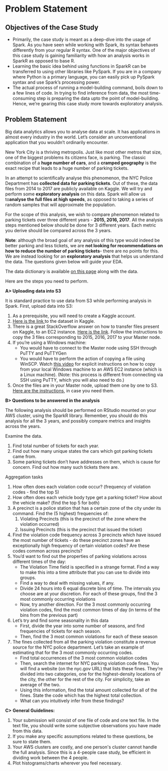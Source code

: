 # Problem Statement

## Objectives of the Case Study

- Primarily, the case study is meant as a deep-dive into the usage of Spark. As you have seen while working with Spark, its syntax behaves differently from your regular R syntax. One of the major objectives of this case study is gaining familiarity with how an analysis works in SparkR as opposed to base R.
- Learning the basic idea behind using functions in SparkR can be transferred to using other libraries like PySpark. If you are in a company where Python is a primary language, you can easily pick up PySpark syntax and use Spark’s processing power.
- The actual process of running a model-building command, boils down to a few lines of code. In trying to find inference from data, the most time-consuming step is preparing the data upto the point of model-building. Hence, we’re gearing this case study more towards exploratory analysis.

 

## Problem Statement

Big data analytics allows you to analyse data at scale. It has applications in almost every industry in the world. Let’s consider an unconventional application that you wouldn’t ordinarily encounter.

 

New York City is a thriving metropolis. Just like most other metros that size, one of the biggest problems its citizens face, is parking. The classic combination of a **huge number of cars**, and a **cramped geography** is the exact recipe that leads to a huge number of parking tickets.

 

In an attempt to scientifically analyse this phenomenon, the NYC Police Department has **collected data for parking tickets**. Out of these, the data files from 2014 to 2017 are publicly available on Kaggle. We will try and perform some **exploratory analysis** on this data. Spark will allow us to**analyse the full files at high speeds**, as opposed to taking a series of random samples that will approximate the population.

 

For the scope of this analysis, we wish to compare phenomenon related to parking tickets over three different years - **2015, 2016, 2017**. All the analysis steps mentioned below should be done for 3 different years. Each metric you derive should be compared across the 3 years.

 

**Note**: although the broad goal of any analysis of this type would indeed be better parking and less tickets, we are **not looking for recommendations on how to reduce the number of parking tickets**- there are no points for this. We are instead looking for an **exploratory analysis** that helps us understand the data. The questions given below will guide your EDA.

 

The data dictionary is available [on this page](https://www.kaggle.com/new-york-city/nyc-parking-tickets/data) along with the data.

 

Here are the steps you need to perform.
 

**A> Uploading data into S3**

 

It is standard practice to use data from S3 while performing analysis in Spark. First, upload data into S3:

1. As a prerequisite, you will need to create a Kaggle account.
2. [Here is the link ](https://www.kaggle.com/new-york-city/nyc-parking-tickets/data)to the dataset in Kaggle.
3. There is a great StackOverflow answer on how to transfer files present on Kaggle, to an EC2 instance. [Here is the link](https://stackoverflow.com/questions/45261190/how-to-get-kaggle-competition-data-via-command-line-on-virtual-machine). Follow the instructions to copy the 3 files corresponding to 2015, 2016, 2017 to your Master node.
4. If you’re using a Windows machine:
   - You would have to connect to the Master node using SSH through PuTTY and PuTTYGen
   - You would have to perform the action of copying a file using WinSCP. Watch [this video](https://www.youtube.com/watch?v=nSX4GjnmGlU) for explicit instructions on how to copy from your local Windows machine to an AWS EC2 instance (which is a Linux machine). (Note: this process is different from connecting via SSH using PuTTY, which you will also need to do.)
5. Once the files are in your Master node, upload them one by one to S3. [Here are the instructions](https://learn.upgrad.com/v/course/58/session/11891/segment/58738), in case you need them.

 

**B> Questions to be answered in the analysis**

The following analysis should be performed on RStudio mounted on your AWS cluster, using the SparkR library. Remember, you should do this analysis for all the 3 years, and possibly compare metrics and insights across the years.

 

Examine the data.

1. Find total number of tickets for each year.
2. Find out how many unique states the cars which got parking tickets came from.
3. Some parking tickets don’t have addresses on them, which is cause for concern. Find out how many such tickets there are.

 

Aggregation tasks

1. How often does each violation code occur? (frequency of violation codes - find the top 5)
2. How often does each vehicle body type get a parking ticket? How about the vehicle make? (find the top 5 for both)
3. A precinct is a police station that has a certain zone of the city under its command. Find the (5 highest) frequencies of:
   1. Violating Precincts (this is the precinct of the zone where the violation occurred)
   2. Issuing Precincts (this is the precinct that issued the ticket)
4. Find the violation code frequency across 3 precincts which have issued the most number of tickets - do these precinct zones have an exceptionally high frequency of certain violation codes? Are these codes common across precincts?
5. You’d want to find out the properties of parking violations across different times of the day:
   - The Violation Time field is specified in a strange format. Find a way to make this into a time attribute that you can use to divide into groups.
   - Find a way to deal with missing values, if any.
   - Divide 24 hours into 6 equal discrete bins of time. The intervals you choose are at your discretion. For each of these groups, find the 3 most commonly occurring violations
   - Now, try another direction. For the 3 most commonly occurring violation codes, find the most common times of day (in terms of the bins from the previous part)
6. Let’s try and find some seasonality in this data
   - First, divide the year into some number of seasons, and find frequencies of tickets for each season.
   - Then, find the 3 most common violations for each of these season
7. The fines collected from all the parking violation constitute a revenue source for the NYC police department. Let’s take an example of estimating that for the 3 most commonly occurring codes.
   - Find total occurrences of the 3 most common violation codes
   - Then, search the internet for NYC parking violation code fines. You will find a website (on the nyc.gov URL) that lists these fines. They’re divided into two categories, one for the highest-density locations of the city, the other for the rest of the city. For simplicity, take an average of the two.
   - Using this information, find the total amount collected for all of the fines. State the code which has the highest total collection.
   - What can you intuitively infer from these findings?

 

**C>** **General Guidelines:**

1. Your submission will consist of one file of code and one text file. In the text file, you should write some subjective observations you have made from this data.
2. If you make any specific assumptions related to these questions, be sure to state them.
3. Your AWS clusters are costly, and one person's cluster cannot handle the full analysis. Since this is a 4-people case study, be efficient in dividing work between the 4 people.
4. Plot histograms/charts wherever you feel necessary.